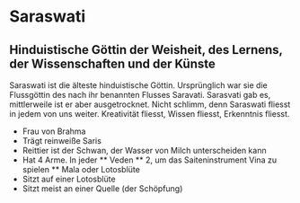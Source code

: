 # Saraswati

## Hinduistische Göttin der Weisheit, des Lernens, der Wissenschaften und der Künste


Saraswati ist die älteste hinduistische Göttin. Ursprünglich war sie die Flussgöttin des nach ihr benannten Flusses Saravati.
Sarasvati gab es, mittlerweile ist er aber ausgetrocknet. Nicht schlimm, denn Saraswati fliesst in jedem von uns weiter. 
Kreativität fliesst, Wissen fliesst, Erkenntnis fliesst.


* Frau von Brahma
* Trägt reinweiße Saris
* Reittier ist der Schwan, der Wasser von Milch unterscheiden kann
* Hat 4 Arme. In jeder 
** Veden
** 2, um das Saiteninstrument Vina zu spielen
** Mala oder Lotosblüte
* Sitzt auf einer Lotosblüte
* Sitzt meist an einer Quelle (der Schöpfung)

